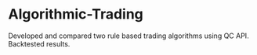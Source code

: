 # Algorithmic-Trading
Developed and compared two rule based trading algorithms using QC API. Backtested results.
